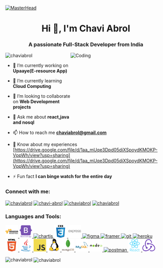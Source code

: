 [![MasterHead](https://research.unimelb.edu.au/__data/assets/image/0024/148533/graduate-research-it-computer-science-banner.jpg)](https://github.com/chaviabrol)
<h1 align="center">Hi 👋, I'm Chavi Abrol</h1>
<h3 align="center">A passionate Full-Stack Developer from India</h3>
<img align="right" alt="Coding" width="300" height="200" src="https://cdn.dribbble.com/users/1774872/screenshots/5757719/startupcraft-1-dr.gif" />
<p align="left"> <img src="https://komarev.com/ghpvc/?username=chaviabrol&label=Profile%20views&color=0e75b6&style=flat" alt="chaviabrol" /> </p>

- 🔭 I’m currently working on **Upaaye(E-resource App)**

- 🌱 I’m currently learning **Cloud Computing**

- 👯 I’m looking to collaborate on **Web Development projects**

- 💬 Ask me about **react,java and nosql**

- 📫 How to reach me **chaviabrol@gmail.com**

- 📄 Know about my experiences [https://drive.google.com/file/d/1aa_mUqe3Dpd05diXSpoydKMOKP-VppWh/view?usp=sharing](https://drive.google.com/file/d/1aa_mUqe3Dpd05diXSpoydKMOKP-VppWh/view?usp=sharing)

- ⚡ Fun fact **I can binge watch for the entire day**



<h3 align="left">Connect with me:</h3>
<p align="left">
<a href="https://twitter.com/chaviabrol" target="blank"><img align="center" src="https://raw.githubusercontent.com/rahuldkjain/github-profile-readme-generator/master/src/images/icons/Social/twitter.svg" alt="chaviabrol" height="30" width="40" /></a>
<a href="https://linkedin.com/in/chavi-abrol" target="blank"><img align="center" src="https://raw.githubusercontent.com/rahuldkjain/github-profile-readme-generator/master/src/images/icons/Social/linked-in-alt.svg" alt="chavi-abrol" height="30" width="40" /></a>
<a href="https://instagram.com/chaviabrol" target="blank"><img align="center" src="https://raw.githubusercontent.com/rahuldkjain/github-profile-readme-generator/master/src/images/icons/Social/instagram.svg" alt="chaviabrol" height="30" width="40" /></a>
<a href="https://www.hackerrank.com/chaviabrol" target="blank"><img align="center" src="https://raw.githubusercontent.com/rahuldkjain/github-profile-readme-generator/master/src/images/icons/Social/hackerrank.svg" alt="chaviabrol" height="30" width="40" /></a>
</p>

<h3 align="left">Languages and Tools:</h3>
<p align="left"> <a href="https://aws.amazon.com" target="_blank" rel="noreferrer"> <img src="https://raw.githubusercontent.com/devicons/devicon/master/icons/amazonwebservices/amazonwebservices-original-wordmark.svg" alt="aws" width="40" height="40"/> </a> <a href="https://getbootstrap.com" target="_blank" rel="noreferrer"> <img src="https://raw.githubusercontent.com/devicons/devicon/master/icons/bootstrap/bootstrap-plain-wordmark.svg" alt="bootstrap" width="40" height="40"/> </a> <a href="https://www.chartjs.org" target="_blank" rel="noreferrer"> <img src="https://www.chartjs.org/media/logo-title.svg" alt="chartjs" width="40" height="40"/> </a> <a href="https://www.w3schools.com/css/" target="_blank" rel="noreferrer"> <img src="https://raw.githubusercontent.com/devicons/devicon/master/icons/css3/css3-original-wordmark.svg" alt="css3" width="40" height="40"/> </a> <a href="https://expressjs.com" target="_blank" rel="noreferrer"> <img src="https://raw.githubusercontent.com/devicons/devicon/master/icons/express/express-original-wordmark.svg" alt="express" width="40" height="40"/> </a> <a href="https://www.figma.com/" target="_blank" rel="noreferrer"> <img src="https://www.vectorlogo.zone/logos/figma/figma-icon.svg" alt="figma" width="40" height="40"/> </a> <a href="https://www.framer.com/" target="_blank" rel="noreferrer"> <img src="https://www.vectorlogo.zone/logos/framer/framer-icon.svg" alt="framer" width="40" height="40"/> </a> <a href="https://git-scm.com/" target="_blank" rel="noreferrer"> <img src="https://www.vectorlogo.zone/logos/git-scm/git-scm-icon.svg" alt="git" width="40" height="40"/> </a> <a href="https://heroku.com" target="_blank" rel="noreferrer"> <img src="https://www.vectorlogo.zone/logos/heroku/heroku-icon.svg" alt="heroku" width="40" height="40"/> </a> <a href="https://www.w3.org/html/" target="_blank" rel="noreferrer"> <img src="https://raw.githubusercontent.com/devicons/devicon/master/icons/html5/html5-original-wordmark.svg" alt="html5" width="40" height="40"/> </a> <a href="https://www.java.com" target="_blank" rel="noreferrer"> <img src="https://raw.githubusercontent.com/devicons/devicon/master/icons/java/java-original.svg" alt="java" width="40" height="40"/> </a> <a href="https://developer.mozilla.org/en-US/docs/Web/JavaScript" target="_blank" rel="noreferrer"> <img src="https://raw.githubusercontent.com/devicons/devicon/master/icons/javascript/javascript-original.svg" alt="javascript" width="40" height="40"/> </a> <a href="https://www.linux.org/" target="_blank" rel="noreferrer"> <img src="https://raw.githubusercontent.com/devicons/devicon/master/icons/linux/linux-original.svg" alt="linux" width="40" height="40"/> </a> <a href="https://www.mongodb.com/" target="_blank" rel="noreferrer"> <img src="https://raw.githubusercontent.com/devicons/devicon/master/icons/mongodb/mongodb-original-wordmark.svg" alt="mongodb" width="40" height="40"/> </a> <a href="https://www.mysql.com/" target="_blank" rel="noreferrer"> <img src="https://raw.githubusercontent.com/devicons/devicon/master/icons/mysql/mysql-original-wordmark.svg" alt="mysql" width="40" height="40"/> </a> <a href="https://nodejs.org" target="_blank" rel="noreferrer"> <img src="https://raw.githubusercontent.com/devicons/devicon/master/icons/nodejs/nodejs-original-wordmark.svg" alt="nodejs" width="40" height="40"/> </a> <a href="https://postman.com" target="_blank" rel="noreferrer"> <img src="https://www.vectorlogo.zone/logos/getpostman/getpostman-icon.svg" alt="postman" width="40" height="40"/> </a> <a href="https://reactjs.org/" target="_blank" rel="noreferrer"> <img src="https://raw.githubusercontent.com/devicons/devicon/master/icons/react/react-original-wordmark.svg" alt="react" width="40" height="40"/> </a> <a href="https://redux.js.org" target="_blank" rel="noreferrer"> <img src="https://raw.githubusercontent.com/devicons/devicon/master/icons/redux/redux-original.svg" alt="redux" width="40" height="40"/> </a> </p>

<p><img  align="left" src="https://github-readme-stats.vercel.app/api/top-langs?username=chaviabrol&show_icons=true&locale=en&layout=compact" alt="chaviabrol" /></p>

<p>&nbsp;<img align="center" src="https://github-readme-stats.vercel.app/api?username=chaviabrol&show_icons=true&locale=en" alt="chaviabrol" /></p>

